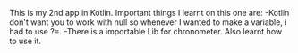 This is my 2nd app in Kotlin. Important things I learnt on this one are:
-Kotlin don't want you to work with null so whenever I wanted to make a variable, i had to use ?=.
-There is a importable Lib for chronometer. Also learnt how to use it.
